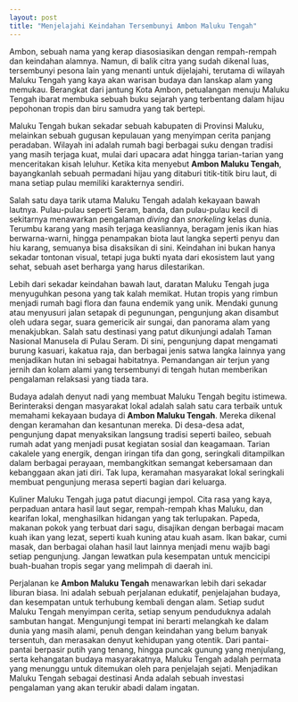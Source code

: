 ```yaml
---
layout: post
title: "Menjelajahi Keindahan Tersembunyi Ambon Maluku Tengah"
---
```


Ambon, sebuah nama yang kerap diasosiasikan dengan rempah-rempah dan keindahan alamnya. Namun, di balik citra yang sudah dikenal luas, tersembunyi pesona lain yang menanti untuk dijelajahi, terutama di wilayah Maluku Tengah yang kaya akan warisan budaya dan lanskap alam yang memukau. Berangkat dari jantung Kota Ambon, petualangan menuju Maluku Tengah ibarat membuka sebuah buku sejarah yang terbentang dalam hijau pepohonan tropis dan biru samudra yang tak bertepi.

Maluku Tengah bukan sekadar sebuah kabupaten di Provinsi Maluku, melainkan sebuah gugusan kepulauan yang menyimpan cerita panjang peradaban. Wilayah ini adalah rumah bagi berbagai suku dengan tradisi yang masih terjaga kuat, mulai dari upacara adat hingga tarian-tarian yang menceritakan kisah leluhur. Ketika kita menyebut **Ambon Maluku Tengah**, bayangkanlah sebuah permadani hijau yang ditaburi titik-titik biru laut, di mana setiap pulau memiliki karakternya sendiri.

Salah satu daya tarik utama Maluku Tengah adalah kekayaan bawah lautnya. Pulau-pulau seperti Seram, banda, dan pulau-pulau kecil di sekitarnya menawarkan pengalaman *diving* dan *snorkeling* kelas dunia. Terumbu karang yang masih terjaga keasliannya, beragam jenis ikan hias berwarna-warni, hingga penampakan biota laut langka seperti penyu dan hiu karang, semuanya bisa disaksikan di sini. Keindahan ini bukan hanya sekadar tontonan visual, tetapi juga bukti nyata dari ekosistem laut yang sehat, sebuah aset berharga yang harus dilestarikan.

Lebih dari sekadar keindahan bawah laut, daratan Maluku Tengah juga menyuguhkan pesona yang tak kalah memikat. Hutan tropis yang rimbun menjadi rumah bagi flora dan fauna endemik yang unik. Mendaki gunung atau menyusuri jalan setapak di pegunungan, pengunjung akan disambut oleh udara segar, suara gemericik air sungai, dan panorama alam yang menakjubkan. Salah satu destinasi yang patut dikunjungi adalah Taman Nasional Manusela di Pulau Seram. Di sini, pengunjung dapat mengamati burung kasuari, kakatua raja, dan berbagai jenis satwa langka lainnya yang menjadikan hutan ini sebagai habitatnya. Pemandangan air terjun yang jernih dan kolam alami yang tersembunyi di tengah hutan memberikan pengalaman relaksasi yang tiada tara.

Budaya adalah denyut nadi yang membuat Maluku Tengah begitu istimewa. Berinteraksi dengan masyarakat lokal adalah salah satu cara terbaik untuk memahami kekayaan budaya di **Ambon Maluku Tengah**. Mereka dikenal dengan keramahan dan kesantunan mereka. Di desa-desa adat, pengunjung dapat menyaksikan langsung tradisi seperti baileo, sebuah rumah adat yang menjadi pusat kegiatan sosial dan keagamaan. Tarian cakalele yang energik, dengan iringan tifa dan gong, seringkali ditampilkan dalam berbagai perayaan, membangkitkan semangat kebersamaan dan kebanggaan akan jati diri. Tak lupa, keramahan masyarakat lokal seringkali membuat pengunjung merasa seperti bagian dari keluarga.

Kuliner Maluku Tengah juga patut diacungi jempol. Cita rasa yang kaya, perpaduan antara hasil laut segar, rempah-rempah khas Maluku, dan kearifan lokal, menghasilkan hidangan yang tak terlupakan. Papeda, makanan pokok yang terbuat dari sagu, disajikan dengan berbagai macam kuah ikan yang lezat, seperti kuah kuning atau kuah asam. Ikan bakar, cumi masak, dan berbagai olahan hasil laut lainnya menjadi menu wajib bagi setiap pengunjung. Jangan lewatkan pula kesempatan untuk mencicipi buah-buahan tropis segar yang melimpah di daerah ini.

Perjalanan ke **Ambon Maluku Tengah** menawarkan lebih dari sekadar liburan biasa. Ini adalah sebuah perjalanan edukatif, penjelajahan budaya, dan kesempatan untuk terhubung kembali dengan alam. Setiap sudut Maluku Tengah menyimpan cerita, setiap senyum penduduknya adalah sambutan hangat. Mengunjungi tempat ini berarti melangkah ke dalam dunia yang masih alami, penuh dengan keindahan yang belum banyak tersentuh, dan merasakan denyut kehidupan yang otentik. Dari pantai-pantai berpasir putih yang tenang, hingga puncak gunung yang menjulang, serta kehangatan budaya masyarakatnya, Maluku Tengah adalah permata yang menunggu untuk ditemukan oleh para penjelajah sejati. Menjadikan Maluku Tengah sebagai destinasi Anda adalah sebuah investasi pengalaman yang akan terukir abadi dalam ingatan.
